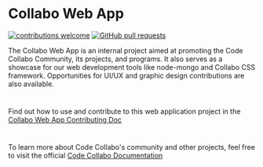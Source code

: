 # Collabo Web App

[![contributions welcome](https://img.shields.io/badge/contributions-welcome-brightgreen.svg?style=flat)](https://code-collabo.gitbook.io/collabo-contributor/collabo-web-app-project/contribute-to-collabo-web-app) [![GitHub pull requests](https://img.shields.io/github/issues-pr/code-collabo/collabo-web-app?color=goldenrod)](https://github.com/code-collabo/collabo-web-app/pulls)

The Collabo Web App is an internal project aimed at promoting the Code Collabo Community, its projects, and programs. It also serves as a showcase for our web development tools like node-mongo and Collabo CSS framework. Opportunities for UI/UX and graphic design contributions are also available.

#

Find out how to use and contribute to this web application project in the [Collabo Web App Contributing Doc](https://code-collabo.gitbook.io/collabo-contributor/collabo-web-app-project/contribute-to-collabo-web-app)

#

To learn more about Code Collabo's community and other projects, feel free to visit the official [Code Collabo Documentation](https://code-collabo.gitbook.io/docs)